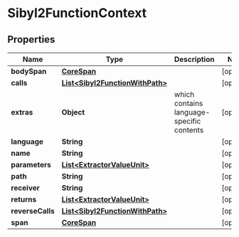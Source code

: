 

# Sibyl2FunctionContext


## Properties

| Name | Type | Description | Notes |
|------------ | ------------- | ------------- | -------------|
|**bodySpan** | [**CoreSpan**](CoreSpan.md) |  |  [optional] |
|**calls** | [**List&lt;Sibyl2FunctionWithPath&gt;**](Sibyl2FunctionWithPath.md) |  |  [optional] |
|**extras** | **Object** | which contains language-specific contents |  [optional] |
|**language** | **String** |  |  [optional] |
|**name** | **String** |  |  [optional] |
|**parameters** | [**List&lt;ExtractorValueUnit&gt;**](ExtractorValueUnit.md) |  |  [optional] |
|**path** | **String** |  |  [optional] |
|**receiver** | **String** |  |  [optional] |
|**returns** | [**List&lt;ExtractorValueUnit&gt;**](ExtractorValueUnit.md) |  |  [optional] |
|**reverseCalls** | [**List&lt;Sibyl2FunctionWithPath&gt;**](Sibyl2FunctionWithPath.md) |  |  [optional] |
|**span** | [**CoreSpan**](CoreSpan.md) |  |  [optional] |



